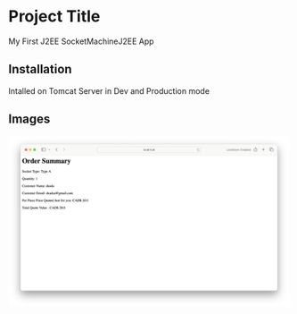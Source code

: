 # Project Title

My First J2EE SocketMachineJ2EE App 

## Installation

Intalled on Tomcat Server in Dev and Production mode

## Images

![Diagram](https://github.com/HJHitesh/SocketMachineJ2EEApp/blob/master/Response_output_lab2.png)

